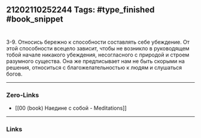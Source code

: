 21202110252244
Tags: #type_finished #book_snippet 
---
# 

 3-9. Относись бережно к способности составлять себе убеждение. От этой способности всецело зависит, чтобы не возникло в руководящем тобой начале никакого убеждения, несогласного с природой и строем разумного существа. Она же предписывает нам не быть скорыми на решения, относиться с благожелательностью к людям и слушаться богов. 

---
### Zero-Links
 - [[00 (book) Наедине с собой - Meditations]]
---
### Links
